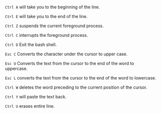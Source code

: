 `Ctrl A` will take you to the beginning of the line.

`Ctrl E` will take you to the end of the line.

`Ctrl Z` suspends the current foreground process.

`Ctrl C` interrupts the foreground process.

`Ctrl D` Exit the bash shell.

`Esc C` Converts the character under the cursor to upper case.

`Esc U` Converts the text from the cursor to the end of the word to uppercase.

`Esc L` converts the text from the cursor to the end of the word to lowercase.

`Ctrl W` deletes the word preceding to the current position of the cursor.

`Ctrl Y` will paste the text back.

`Ctrl U` erases entire line.
